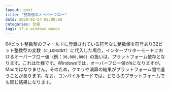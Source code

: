 ```yaml
---
layout: post
title: "整数値のオーバーフロー"
date: 2020-02-24 08:00:00
categories: 仕様
tags: 17.x windows macos
---
```


64ビット整数型のフィールドに登録されている符号なし整数値を符号あり32ビット整数型の変数（``C_LONGINT``）に代入した場合，インタープリターモードにおけるオーバーフロー値（例：``30,000,000``）の扱いは，プラットフォーム依存となります。これは仕様です。Windowsでは，オーバーフロー値が``0``になりますが，Macではなりません。そのため，クエリや演算の結果がプラットフォーム間で違うことがあります。なお，コンパイルモードでは，どちらのプラットフォームでも同じ結果になります。
